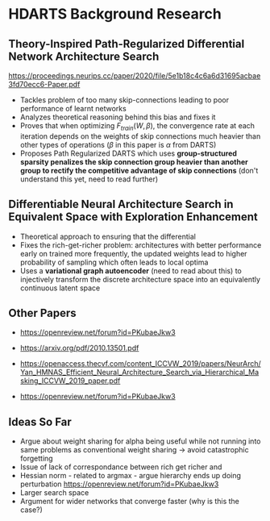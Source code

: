 # HDARTS Background Research

## Theory-Inspired Path-Regularized Differential Network Architecture Search

https://proceedings.neurips.cc/paper/2020/file/5e1b18c4c6a6d31695acbae3fd70ecc6-Paper.pdf

- Tackles problem of too many skip-connections leading to poor performance of learnt networks
- Analyzes theoretical reasoning behind this bias and fixes it
- Proves that when optimizing $F_{train}(W, \beta)$, the convergence rate at each iteration depends on the weights of skip connections much heavier than other types of operations ($\beta$ in this paper is $\alpha$ from DARTS)
- Proposes Path Regularized DARTS which uses **group-structured sparsity penalizes the skip connection group heavier than another group to rectify the competitive advantage of skip connections** (don't understand this yet, need to read further)

## Differentiable Neural Architecture Search in Equivalent Space with Exploration Enhancement

- Theoretical approach to ensuring that the differential
- Fixes the rich-get-richer problem: architectures with better performance early on trained more frequently, the updated weights lead to higher probability of sampling which often leads to local optima
- Uses a **variational graph autoencoder** (need to read about this) to injectively transform the discrete architecture space into an equivalently continuous latent space 

## Other Papers

- https://openreview.net/forum?id=PKubaeJkw3
- https://arxiv.org/pdf/2010.13501.pdf

- https://openaccess.thecvf.com/content_ICCVW_2019/papers/NeurArch/Yan_HMNAS_Efficient_Neural_Architecture_Search_via_Hierarchical_Masking_ICCVW_2019_paper.pdf

- https://openreview.net/forum?id=PKubaeJkw3

## Ideas So Far

- Argue about weight sharing for alpha being useful while not running into same problems as conventional weight sharing -> avoid catastrophic forgetting 
- Issue of lack of correspondance between rich get richer and 
- Hessian norm - related to argmax - argue hierarchy ends up doing perturbation https://openreview.net/forum?id=PKubaeJkw3
- Larger search space 
- Argument for wider networks that converge faster (why is this the case?)
